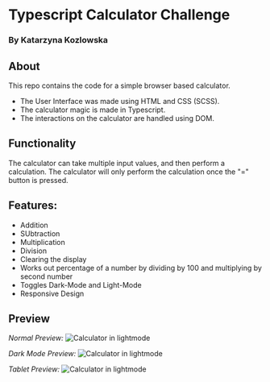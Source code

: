 
# Typescript Calculator Challenge 
### By Katarzyna Kozlowska 

## About

This repo contains the code for a simple browser based calculator. 

 *  The User Interface was made using HTML and CSS (SCSS).
 * The calculator magic is made in Typescript. 
 * The interactions on the calculator are handled using DOM.

## Functionality 

The calculator can take multiple input values, and then perform a calculation. 
The calculator will only perform the calculation once the "=" button is pressed. 

## Features: 

* Addition
* SUbtraction
* Multiplication
* Division
* Clearing the display
* Works out percentage of a number by dividing by 100 and multiplying by second number
* Toggles Dark-Mode and Light-Mode
* Responsive Design 

## Preview 
*Normal Preview:* 
![Calculator in lightmode](./screenshots/mobile-lightmode)


*Dark Mode Preview:* 
![Calculator in lightmode](./screenshots/mobile-darkmode)

*Tablet Preview:* 
![Calculator in lightmode](./screenshots/tablet-light)




